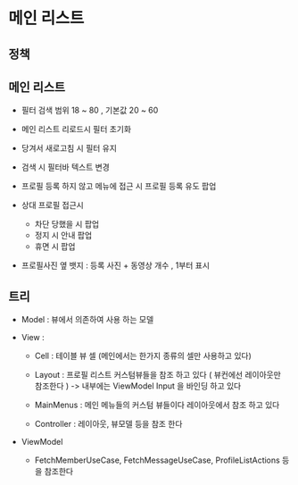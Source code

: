 #  메인 리스트


## 정책

## 메인 리스트
- 필터 검색 범위 18 ~ 80 , 기본값 20 ~ 60 
- 메인 리스트 리로드시 필터 초기화 
- 당겨서 새로고침 시 필터 유지 
- 검색 시 필터바 텍스트 변경
- 프로필 등록 하지 않고 메뉴에 접근 시 프로필 등록 유도 팝업

-  상대 프로필 접근시
    - 차단 당했을 시 팝업
    - 정지 시 안내 팝업
    - 휴면 시 팝업


- 프로필사진 옆 뱃지 : 등록 사진 + 동영상 개수 , 1부터 표시




## 트리

- Model :  뷰에서 의존하여 사용 하는 모델  
 
- View : 
    - Cell : 테이블 뷰 셀 (메인에서는 한가지 종류의 셀만 사용하고 있다)
        
    - Layout : 프로필 리스트 커스텀뷰들을 참조 하고 있다 ( 뷰컨에선 레이아웃만 참조한다 )
               -> 내부에는 ViewModel Input 을 바인딩 하고 있다   
    
    - MainMenus :  메인 메뉴들의 커스텀 뷰들이다 레이아웃에서 참조 하고 있다  
     
    - Controller : 레이아웃, 뷰모델 등을 참조 한다 
     
- ViewModel
   - FetchMemberUseCase, FetchMessageUseCase, ProfileListActions 등을 참조한다
   
    
